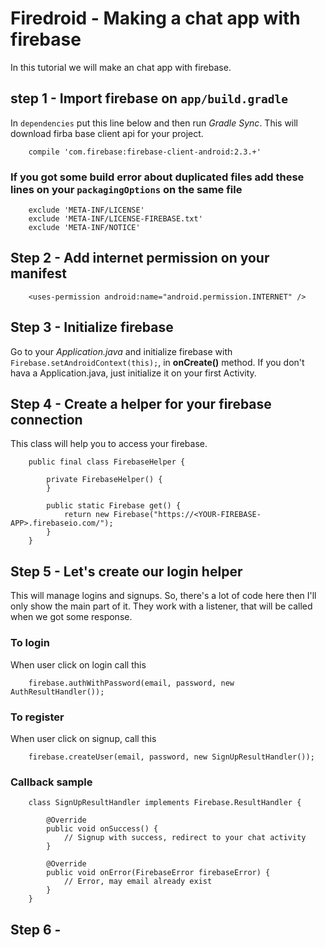 # Firedroid - Making a chat app with firebase

In this tutorial we will make an chat app with firebase.

## step 1 - Import firebase on `app/build.gradle`
In `dependencies` put this line below and then run *Gradle Sync*.
This will download firba base client api for your project.

		compile 'com.firebase:firebase-client-android:2.3.+'

### If you got some build error about duplicated files add these lines on your `packagingOptions` on the same file

        exclude 'META-INF/LICENSE'
        exclude 'META-INF/LICENSE-FIREBASE.txt'
        exclude 'META-INF/NOTICE'

## Step 2 - Add internet permission on your manifest

		<uses-permission android:name="android.permission.INTERNET" />

## Step 3 - Initialize firebase
Go to your *Application.java* and initialize firebase with `Firebase.setAndroidContext(this);`, in **onCreate()** method.
If you don't hava a Application.java, just initialize it on your first Activity.

## Step 4 - Create a helper for your firebase connection
This class will help you to access your firebase.

		public final class FirebaseHelper {

			private FirebaseHelper() {
			}

			public static Firebase get() {
				return new Firebase("https://<YOUR-FIREBASE-APP>.firebaseio.com/");
			}
		}

## Step 5 - Let's create our login helper
This will manage logins and signups.
So, there's a lot of code here then I'll only show the main part of it.
They work with a listener, that will be called when we got some response.

### To login
When user click on login call this

		firebase.authWithPassword(email, password, new AuthResultHandler());

### To register
When user click on signup, call this

		firebase.createUser(email, password, new SignUpResultHandler());

### Callback sample

		class SignUpResultHandler implements Firebase.ResultHandler {

			@Override
			public void onSuccess() {
				// Signup with success, redirect to your chat activity
			}

			@Override
			public void onError(FirebaseError firebaseError) {
				// Error, may email already exist
			}
		}


## Step 6 - 




